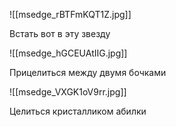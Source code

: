 ![[msedge_rBTFmKQT1Z.jpg]]

Встать вот в эту звезду

![[msedge_hGCEUAtIIG.jpg]]

Прицелиться между двумя бочками

![[msedge_VXGK1oV9rr.jpg]]

Целиться кристалликом абилки

